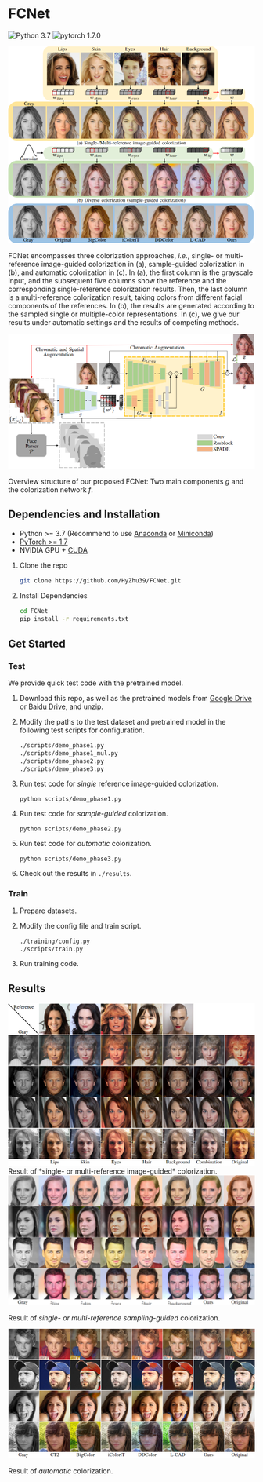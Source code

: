 # FCNet 

![Python 3.7](https://img.shields.io/badge/python-3.7-green.svg?style=plastic)
![pytorch 1.7.0](https://img.shields.io/badge/pytorch-1.7.0-green.svg?style=plastic)

<img src=".\asset\overview.png" alt="overview" style="zoom:120%;" />

FCNet encompasses three colorization approaches, *i.e.*, single- or multi-reference image-guided colorization in (a), sample-guided colorization in (b), and automatic colorization in (c). In (a), the first column is the grayscale input, and the subsequent five columns show the reference and the corresponding single-reference colorization results. Then, the last column is a multi-reference colorization result, taking colors from different facial components of the references. In (b), the results are generated according to the sampled single or multiple-color representations. In (c), we give our results under automatic settings and the results of competing methods.

<img src=".\asset\architecture.png" alt="architecture" style="zoom:120%;" />

Overview structure of our proposed FCNet: Two main components *g* and the colorization network *f*.

## Dependencies and Installation

- Python >= 3.7 (Recommend to use [Anaconda](https://www.anaconda.com/download/#linux) or [Miniconda](https://docs.conda.io/en/latest/miniconda.html))
- [PyTorch >= 1.7](https://pytorch.org/)
- NVIDIA GPU + [CUDA](https://developer.nvidia.com/cuda-downloads)

1. Clone the repo

   ```bash
   git clone https://github.com/HyZhu39/FCNet.git
   ```

1. Install Dependencies

   ```bash
   cd FCNet
   pip install -r requirements.txt
   ```

## Get Started

### Test

We provide quick test code with the pretrained model. 

1. Download this repo, as well as the pretrained models from [Google Drive](https://drive.google.com/drive/folders/1NOuGxU8ReEJW860SYkGE4n5G47-7JJ9W?usp=drive_link) or [Baidu Drive](https://pan.baidu.com/s/1cohFgBInFZ7dMJE1EHV66w?pwd=FCNT), and unzip.

2. Modify the paths to the test dataset and pretrained model in the following test scripts for configuration.

   ```
   ./scripts/demo_phase1.py
   ./scripts/demo_phase1_mul.py
   ./scripts/demo_phase2.py
   ./scripts/demo_phase3.py
   ```

3. Run test code for *single* reference image-guided colorization.

   ```
   python scripts/demo_phase1.py
   ```

4. Run test code for *sample-guided* colorization.

   ```
   python scripts/demo_phase2.py
   ```

5. Run test code for *automatic* colorization.

   ```
   python scripts/demo_phase3.py
   ```

6. Check out the results in `./results`.

### Train

1. Prepare datasets.

1. Modify the config file and train script.

   ```
   ./training/config.py
   ./scripts/train.py
   ```

1. Run training code. 

## Results

<img src=".\asset\ref-img.png" alt="ref-img" style="zoom:120%;" />
Result of *single- or multi-reference image-guided* colorization.

<img src=".\asset\sampling.png" alt="sampling" style="zoom:120%;" />

Result of *single- or multi-reference sampling-guided* colorization.

<img src=".\asset\automatic.png" alt="automatic" style="zoom:120%;" />

Result of *automatic* colorization.
